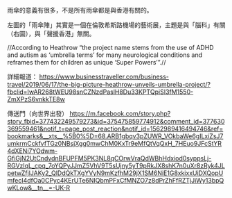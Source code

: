 雨傘的意義有很多，不是所有雨傘都是與香港有關的。

左圖的「雨傘陣」其實是一個在倫敦希斯路機場的藝術展，主題是與「腦科」有關（右圖），與「聲援香港」無關。

//According to Heathrow “the project name stems from the use of ADHD and autism as ‘umbrella terms’ for many neurological conditions and reframes them for children as unique ‘Super Powers’”.//

詳細報道：
https://www.businesstraveller.com/business-travel/2019/06/17/the-big-picture-heathrow-unveils-umbrella-project/?fbclid=IwAR268tWEU98snCZNzdPaslH8Du33KPTQpiSI3fM1550-ZmXPzS6vnkkTE8w

傳送門（向世界出發）
https://m.facebook.com/story.php?story_fbid=377432249579273&id=375475859774912&comment_id=377630369559461&notif_t=page_post_reaction&notif_id=1562989416494746&ref=bookmarks&__xts__%5B0%5D=68.ARB1gbqv3pZUWR_VOkbaWe6gILxiZsJ7umkrmCckfvfTGz0NBsjXgg0mwChM0KxTr9eMfQtVqQxH_7HEuo9JFcStYR4dXENi7YOdwm-GfiGjN2UtCndvdnBFUPFM5PK3NL8qCOrwVraQdWBhHdxiod0syppsLj-RGVzIqL_cpq_7oYQPyJJmZ5VhV9T5sUjny5yT9pRkJX8shK7n0uXr8zRyk4JLpetwZfjlJAKy2_QlDdQkTXgYVyN9mKzfhM29jX1SM6NiE1G8xkixxUiDXQopUmfecI4dfOa0CPyc4KErUTe6NIQbmPFxCfMNZO7z8dPrZhFfRZTjJiWy13bpQwKLow&__tn__=-UK-R